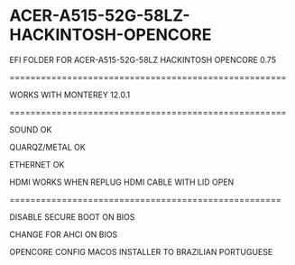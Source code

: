 # ACER-A515-52G-58LZ-HACKINTOSH-OPENCORE
EFI FOLDER FOR ACER-A515-52G-58LZ HACKINTOSH OPENCORE 0.75

=====================================================

WORKS WITH MONTEREY 12.0.1

=====================================================

SOUND OK

QUARQZ/METAL OK

ETHERNET OK

HDMI WORKS WHEN REPLUG HDMI CABLE WITH LID OPEN

====================================================

DISABLE SECURE BOOT ON BIOS

CHANGE FOR AHCI ON BIOS

OPENCORE CONFIG MACOS INSTALLER TO BRAZILIAN PORTUGUESE 

